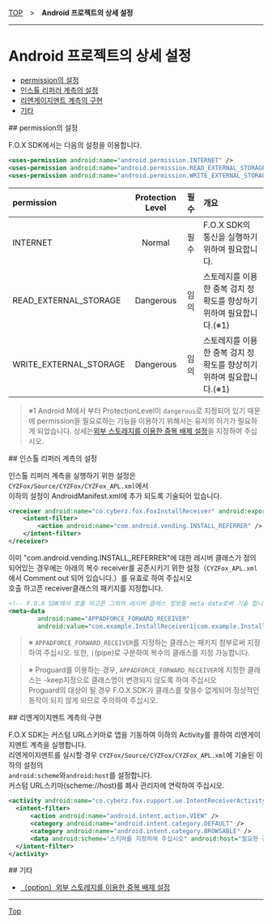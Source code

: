 [TOP](../../../README.md)　>　**Android 프로젝트의 상세 설정**

---

# Android 프로젝트의 상세 설정

* [permission의 설정](#permission)
* [인스톨 리퍼러 계측의 설정](#install_referrer)
* [리엔게이지멘트 계측의 구현](#track_reengagement)
* [기타](#others)

<div id="permission"></div>
## permission의 설정

F.O.X SDK에서는 다음의 설정을 이용합니다.

```xml
<uses-permission android:name="android.permission.INTERNET" />
<uses-permission android:name="android.permission.READ_EXTERNAL_STORAGE" />
<uses-permission android:name="android.permission.WRITE_EXTERNAL_STORAGE" />
```

permission|Protection Level|필수|개요
:---|:---:|:---:|:---
INTERNET|Normal|필수|F.O.X SDK의 통신을 실행하기 위하여 필요합니다.
READ_EXTERNAL_STORAGE|Dangerous|임의|스토레지를 이용한 중복 검치 정확도를 향상하기 위하여 필요합니다.(※1)
WRITE_EXTERNAL_STORAGE|Dangerous|임의|스토레지를 이용한 중복 검치 정확도를 향상히기 위하여 필요합니다.(※1)

> ※1 Android M에서 부터 ProtectionLevel이 `dangerous`로 지정되어 있기 때문에 permission을 필요로하는 기능을 이용하기 위해서는 유저의 허가가 필요하게 되었습니다. 상세는[외부 스토레지를 이용한 중복 배제 설정](./external_storage/README.md)을 지정하여 주십시오.

<div id="install_referrer"></div>
## 인스톨 리퍼러 계측의 설정

인스톨 리퍼러 계측을 실행하기 위한 설정은 `CYZFox/Source/CYZFox/CYZFox_APL.xml`에서<br>
이하의 설정이 AndroidManifest.xml에 추가 되도록 기술되어 있습니다.

```xml
<receiver android:name="co.cyberz.fox.FoxInstallReceiver" android:exported="true">
	<intent-filter>
		<action android:name="com.android.vending.INSTALL_REFERRER" />
	</intent-filter>
</receiver>
```

이미 "com.android.vending.INSTALL_REFERRER"에 대한 레시버 클래스가 정의 되어있는 경우에는 아래의 복수 receiver를 공존시키기 위한 설정（`CYZFox_APL.xml`에서 Comment out 되어 있습니다.）를 유효로 하여 주십시오<br>
호출 하고픈 receiver클래스의 패키지를 지정합니다.

```xml
<!-- F.O.X SDK에서 호출 하고픈 그외의 레시버 클래스 정보를 meta-data로써 기술 합니다. -->
<meta-data
		android:name="APPADFORCE_FORWARD_RECEIVER"
		android:value="com.example.InstallReceiver1|com.example.InstallReceiver2|com.example.InstallReceiver3" />
```

> ※ `APPADFORCE_FORWARD_RECEIVER`를 지정하는 클래스는 패키지 첨부로써 지정하여 주십시오. 또한, `|`(pipe)로 구분하여 복수의 클래스를 지정 가능합니다.

> ※ Proguard를 이용하는 경우, `APPADFORCE_FORWARD_RECEIVER`에 지정한 클래스는 -keep지정으로 클래스명이 변경되지 않도록 하여 주십시오<br>
Proguard의 대상이 될 경우 F.O.X SDK가 클래스를 찾을수 없게되어 정상적인 동작이 되지 않게 되므로 주의하여 주십시오.


<div id="track_reengagement"></div>
## 리엔게이지멘트 계측의 구현

F.O.X SDK는 커스텀 URL스키마로 앱을 기동하여 이하의 Activity를 콜하여 리엔게이지멘트 계측을 실행합니다.<br>
리엔게이지멘트를 실시할 경우 `CYZFox/Source/CYZFox/CYZFox_APL.xml`에 기술된 이하의 설정의<br>
`android:scheme`와`android:host`를 설정합니다.<br>
커스텀 URL스키마(scheme://host)를 폐사 관리자에 연락하여 주십시오.

```xml
<activity android:name="co.cyberz.fox.support.ue.IntentReceiverActivity">
  <intent-filter>
      <action android:name="android.intent.action.VIEW" />
      <category android:name="android.intent.category.DEFAULT" />
      <category android:name="android.intent.category.BROWSABLE" />
      <data android:scheme="스키마를 지정하여 주십시오" android:host="필요한 경우 호스ㅡ를 설정합니다." />
  </intent-filter>
</activity>
```


<div id="others"></div>
## 기타

* [（option）외부 스토레지를 이용한 중복 배제 설정](./external_storage/README.md)


---

[Top](../../../README.md)
